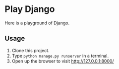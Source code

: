 # Play Django
Here is a playground of Django.

## Usage
1. Clone this project.
2. Type `python manage.py runserver` in a terminal.
3. Open up the browser to visit http://127.0.0.1:8000/
